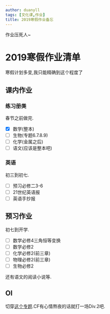 ```yaml
---
author: duanyll
tags: [文化课,作业]
title: 2019寒假作业备忘
---
```


作业压死人~

<!-- more -->

# 2019寒假作业清单

寒假计划多变,我只能精确到这个程度了

## 课内作业

### 练习册类

春节之前做完.

- [x] 数学(整本)
- [ ] 生物(专题6.7.8.9)
- [ ] 化学(金属之后)
- [ ] 语文(应该是整本吧)

### 英语

初三到初七.

- [ ] 预习必修二3-6
- [ ] 21世纪英语报
- [ ] 英语手抄报

## 预习作业

初七到开学.

- [ ] 数学必修4三角恒等变换
- [ ] 数学必修2
- [ ] 化学必修2(前三章)
- [ ] 物理必修2(前三章)
- [ ] 生物必修2

还有语文的阅读小说等.

## OI

切穿[这个专题](https://vjudge.net/contest/281527#rank).CF有心情熬夜的话就打一场Div.2吧.